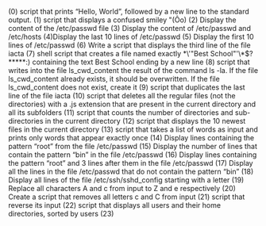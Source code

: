 (0) script that prints “Hello, World”, followed by a new line to the standard output. (1) script that displays a confused smiley "(Ôo) (2) Display the content of the /etc/passwd file (3) Display the content of /etc/passwd and /etc/hosts (4)Display the last 10 lines of /etc/passwd (5) Display the first 10 lines of /etc/passwd (6) Write a script that displays the third line of the file iacta (7)  shell script that creates a file named exactly \*\\'"Best School"\'\\*$\?\*\*\*\*\*:) containing the text Best School ending by a new line (8) script that writes into the file ls_cwd_content the result of the command ls -la. If the file ls_cwd_content already exists, it should be overwritten. If the file ls_cwd_content does not exist, create it (9) script that duplicates the last line of the file iacta (10) script that deletes all the regular files (not the directories) with a .js extension that are present in the current directory and all its subfolders (11) script that counts the number of directories and sub-directories in the current directory (12) script that displays the 10 newest files in the current directory (13) script that takes a list of words as input and prints only words that appear exactly once (14) Display lines containing the pattern “root” from the file /etc/passwd (15) Display the number of lines that contain the pattern “bin” in the file /etc/passwd (16) Display lines containing the pattern “root” and 3 lines after them in the file /etc/passwd (17) Display all the lines in the file /etc/passwd that do not contain the pattern “bin” (18) Display all lines of the file /etc/ssh/sshd_config starting with a letter (19) Replace all characters A and c from input to Z and e respectively (20) Create a script that removes all letters c and C from input (21) script that reverse its input (22) script that displays all users and their home directories, sorted by users (23)
